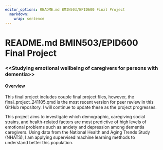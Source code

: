 ```yaml
---
editor_options: README.md BMIN503/EPID600 Final Project 
  markdown: 
    wrap: sentence
---
```


# README.md BMIN503/EPID600 Final Project 

### \<\<Studying emotional wellbeing of caregivers for persons with dementia\>\>

#### Overview

This final project includes couple final project files, however, the final_project_241105.qmd is the most recent version for peer review in this GitHub repository. I will continue to update these as the project progresses.

This project aims to investigate which demographic, caregiving social strains, and health-related factors are most predictive of high levels of emotional problems such as anxiety and depression among dementia caregivers. Using data from the National Health and Aging Trends Study (NHATS), I am applying supervised machine learning methods to understand better this population.
